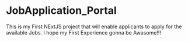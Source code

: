 # JobApplication_Portal
This  is my First NExtJS project that will enable applicants to apply for the available Jobs. I hope my First Experience gonna be Awasome!!!
